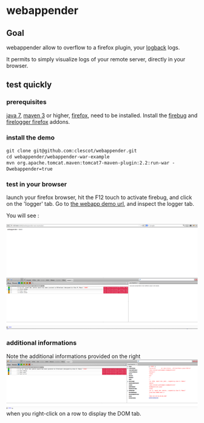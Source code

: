 # webappender

## Goal

webappender allow to overflow to a firefox plugin, your [logback](http://logback.qos.ch) logs.

It permits to simply visualize logs of your remote server, directly in your browser.

## test quickly

### prerequisites

[java 7](http://www.oracle.com/technetwork/java/javase/downloads/index.html), [maven 3](http://maven.apache.org) or
higher, [firefox](http://www.mozilla.org/fr/firefox/new/), need to be installed.
Install the [firebug](https://addons.mozilla.org/fr/firefox/addon/firebug/) and [firelogger firefox](https://addons.mozilla.org/firefox/addon/firelogger) addons.


### install the demo

    git clone git@github.com:clescot/webappender.git
    cd webappender/webappender-war-example
    mvn org.apache.tomcat.maven:tomcat7-maven-plugin:2.2:run-war -Dwebappender=true


### test in your browser

launch your firefox browser, hit the F12 touch to activate firebug, and click on the 'logger' tab.
 Go to [the webapp demo url](http://127.0.0.1:8080/webappender-war-example), and inspect the logger tab.

 You will see :

 ![a demo webapp with the firelogger tab open](webappender.png)


### additional informations

 Note the additional informations provided on the right ![additional informations provided on the right](webappender2.png) when you right-click on a row to display the DOM tab.




